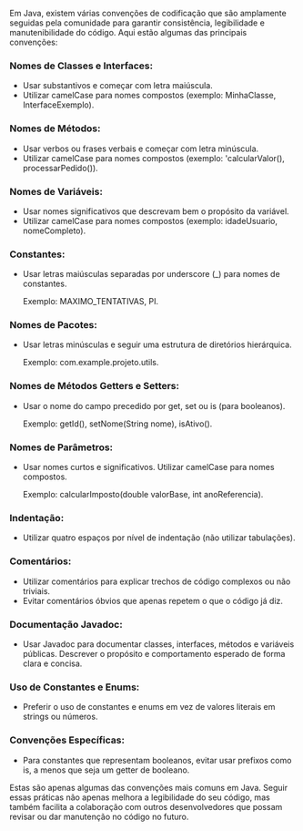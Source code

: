 Em Java, existem várias convenções de codificação que são amplamente seguidas pela comunidade para garantir consistência, legibilidade e manutenibilidade do código. Aqui estão algumas das principais convenções:

### Nomes de Classes e Interfaces:

- Usar substantivos e começar com letra maiúscula.
- Utilizar camelCase para nomes compostos (exemplo: MinhaClasse, InterfaceExemplo).

### Nomes de Métodos:

- Usar verbos ou frases verbais e começar com letra minúscula.
- Utilizar camelCase para nomes compostos (exemplo: 'calcularValor(), processarPedido()).

### Nomes de Variáveis:

- Usar nomes significativos que descrevam bem o propósito da variável.
- Utilizar camelCase para nomes compostos (exemplo: idadeUsuario, nomeCompleto).

### Constantes:

- Usar letras maiúsculas separadas por underscore (_) para nomes de constantes.

    Exemplo: MAXIMO_TENTATIVAS, PI.

### Nomes de Pacotes:

- Usar letras minúsculas e seguir uma estrutura de diretórios hierárquica.

    Exemplo: com.example.projeto.utils.

### Nomes de Métodos Getters e Setters:

- Usar o nome do campo precedido por get, set ou is (para booleanos).

    Exemplo: getId(), setNome(String nome), isAtivo().

### Nomes de Parâmetros:

- Usar nomes curtos e significativos.
Utilizar camelCase para nomes compostos.
    
    Exemplo: calcularImposto(double valorBase, int anoReferencia).

### Indentação:

- Utilizar quatro espaços por nível de indentação (não utilizar tabulações).

### Comentários:

- Utilizar comentários para explicar trechos de código complexos ou não triviais.
- Evitar comentários óbvios que apenas repetem o que o código já diz.

### Documentação Javadoc:

- Usar Javadoc para documentar classes, interfaces, métodos e variáveis públicas.
Descrever o propósito e comportamento esperado de forma clara e concisa.

### Uso de Constantes e Enums:

- Preferir o uso de constantes e enums em vez de valores literais em strings ou números.

### Convenções Específicas:

- Para constantes que representam booleanos, evitar usar prefixos como is, a menos que seja um getter de booleano.
  

Estas são apenas algumas das convenções mais comuns em Java. Seguir essas práticas não apenas melhora a legibilidade do seu código, mas também facilita a colaboração com outros desenvolvedores que possam revisar ou dar manutenção no código no futuro.
